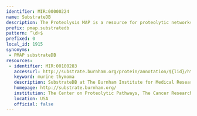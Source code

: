 ```yaml
---
identifier: MIR:00000224
name: SubstrateDB
description: The Proteolysis MAP is a resource for proteolytic networks and pathways. PMAP is comprised of five databases, linked together in one environment. SubstrateDB contains molecular information on documented protease substrates.
prefix: pmap.substratedb
pattern: ^\d+$
prefixed: 0
local_id: 1915
synonyms:
 - PMAP substrateDB
resources:
 - identifier: MIR:00100283
   accessurl: http://substrate.burnham.org/protein/annotation/${lid}/html
   keyword: murine thymoma
   description: SubstrateDB at The Burnham Institute for Medical Research
   homepage: http://substrate.burnham.org/
   institution: The Center on Proteolytic Pathways, The Cancer Research Center and The Inflammatory and Infectious Disease Center, The Burnham Institute for Medical Research, California
   location: USA
   official: false
---
```

